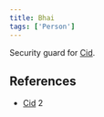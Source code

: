 ```yaml
---
title: Bhai
tags: ['Person']
---
```

Security guard for [Cid](/_wiki/cid-al-rashid.md).

## References
- [Cid](/_wiki/cid.md) 2
